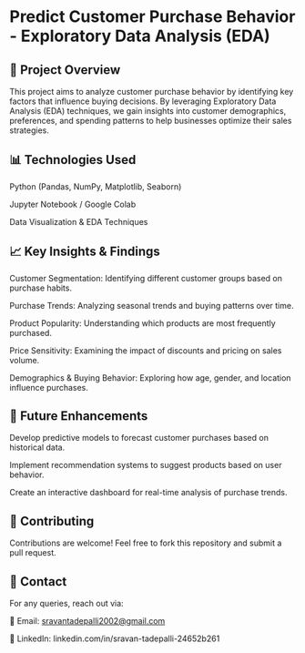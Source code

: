 # Predict Customer Purchase Behavior - Exploratory Data Analysis (EDA)

## 📌 Project Overview

This project aims to analyze customer purchase behavior by identifying key factors that influence buying decisions. By leveraging Exploratory Data Analysis (EDA) techniques, we gain insights into customer demographics, preferences, and spending patterns to help businesses optimize their sales strategies.

## 📊 Technologies Used

Python (Pandas, NumPy, Matplotlib, Seaborn)

Jupyter Notebook / Google Colab

Data Visualization & EDA Techniques

## 📈 Key Insights & Findings

Customer Segmentation: Identifying different customer groups based on purchase habits.

Purchase Trends: Analyzing seasonal trends and buying patterns over time.

Product Popularity: Understanding which products are most frequently purchased.

Price Sensitivity: Examining the impact of discounts and pricing on sales volume.

Demographics & Buying Behavior: Exploring how age, gender, and location influence purchases.

## 📌 Future Enhancements

Develop predictive models to forecast customer purchases based on historical data.

Implement recommendation systems to suggest products based on user behavior.

Create an interactive dashboard for real-time analysis of purchase trends.

## 🤝 Contributing

Contributions are welcome! Feel free to fork this repository and submit a pull request.

## 📩 Contact

For any queries, reach out via:

📧 Email: sravantadepalli2002@gmail.com

🔗 LinkedIn: linkedin.com/in/sravan-tadepalli-24652b261


